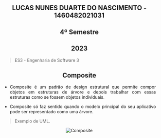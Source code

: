 
<section align="center">

# LUCAS NUNES DUARTE DO NASCIMENTO - 1460482021031
# 4º Semestre
## 2023

</section>

> ES3 - Engenharia de Software 3

<div align="center">

## Composite
  
</div>

<div align="justify">

* Composite é um padrão de design estrutural que permite compor objetos em estruturas de árvore e depois trabalhar com essas estruturas como se fossem objetos individuais.

* Composite só faz sentido quando o modelo principal do seu aplicativo pode ser representado como uma árvore. 

 </div>
 
 > Exemplo de UML.

<div align="center">
  
![Composite](https://github.com/Lkduarte/Bertoti/assets/71477357/0dc49284-36da-42ee-a17e-e9b6036a6e1f)

</div>